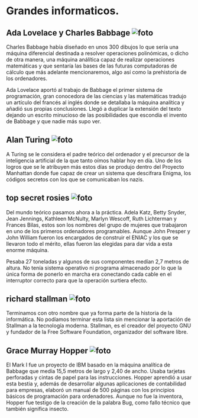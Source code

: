 # Grandes informaticos.

## Ada Lovelace y Charles Babbage ![foto](https://cdn.computerhoy.com/sites/navi.axelspringer.es/public/styles/855/public/media/image/2019/08/ada-lovelace-charles-babbage.jpg?itok=S_P4meOL)
Charles Babbage había diseñado en unos 300 dibujos lo que sería una máquina diferencial destinada a resolver 
operaciones polinómicas, o dicho de otra manera, una máquina análítica capaz de realizar operaciones 
matemáticas y que sentaría las bases de las futuras computadoras de cálculo que más adelante mencionaremos, 
algo así como la prehistoria de los ordenadores. 

Ada Lovelace aportó al trabajo de Babbage el primer sistema de programación, gran conocedora de las 
ciencias y las matemáticas tradujo un artículo del francés al inglés donde se detallaba la máquina analítica y 
añadió sus propias conclusiones. Llegó a duplicar la extensión del texto dejando un escrito minucioso de las 
posibilidades que escondía el invento de Babbage y que nadie más supo ver.

## Alan Turing ![foto](https://cdn.computerhoy.com/sites/navi.axelspringer.es/public/styles/855/public/media/image/2021/06/alan-turing-2373927.jpeg?itok=aaoJyq-T)

A Turing se le considera el padre teórico del ordenador y el precursor de la inteligencia artificial de la que 
tanto oímos hablar hoy en día. Uno de los logros que se le atribuyen más estos días se produjo dentro del 
Proyecto Manhattan donde fue capaz de crear un sistema que descifrara Enigma, los códigos secretos con los que 
se comunicaban los nazis. 

## top secret rosies ![foto](https://cdn.computerhoy.com/sites/navi.axelspringer.es/public/styles/855/public/media/image/2019/08/ordenador-eniac_0.jpg?itok=Ov76Q1oy)
Del mundo teórico pasamos ahora a la práctica. Adela Katz, Betty Snyder, Jean Jennings, Kathleen McNulty, Marlyn Wescoff, 
Ruth Lichterman y Frances Bilas, estos son los nombres del grupo de mujeres que trabajaron en uno de los 
primeros ordenadores programables. Aunque John Presper y John William fueron los encargados de 
construir el ENIAC y los que se llevaron todo el mérito, ellas fueron las elegidas para dar vida 
a esta enorme máquina.

Pesaba 27 toneladas y algunos de sus componentes medían 2,7 metros de altura. No tenía sistema operativo ni 
programa almacenado por lo que la única forma de ponerlo en marcha era conectando cada cable en el 
interruptor correcto para que la operación surtiera efecto.

## richard stallman ![foto](https://cdn.computerhoy.com/sites/navi.axelspringer.es/public/styles/855/public/media/image/2019/08/richard-stallman.jpg?itok=wTUveC7F)
Terminamos con otro nombre que ya forma parte de la historia de la informática. No
podíamos terminar esta lista sin mencionar la aportación de Stallman a la tecnología moderna. Stallman, es el 
creador del proyecto GNU y fundador de la Free Software Foundation, organizador del software libre.

## Grace Murray Hopper ![foto](https://cdn.computerhoy.com/sites/navi.axelspringer.es/public/styles/855/public/media/image/2019/08/grace-murray-hopper.jpg?itok=mUiAIQ7t)

El Mark I fue un proyecto de IBM basado en la máquina analítica de Babbage que medía 15,5 metros de largo y 2,40 de ancho. Usaba tarjetas perforadas y cintas de papel para las instrucciones. Hopper aprendió a usar esta bestia y, además de desarrollar algunas aplicaciones de contabilidad para empresas, elaboró un manual de 500 páginas con los principios básicos de programación para ordenadores. Aunque no fue la inventora, Hopper fue testigo de la creación de la palabra Bug, como fallo técnico que también significa insecto.